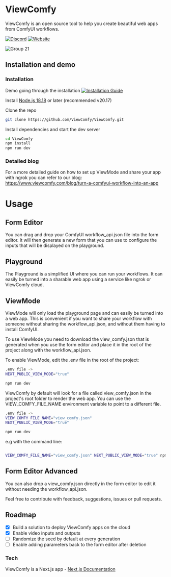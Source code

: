 # ViewComfy

ViewComfy is an open source tool to help you create beautiful web apps from ComfyUI workflows.

[![Discord](https://img.shields.io/badge/ViewComfy-Discord-%235865F2.svg)](https://discord.gg/DXubrz5R7E)
[![Website](https://img.shields.io/badge/ViewComfy%20-%20green?label=Website&color=4D7D85)](https://www.viewcomfy.com/)

![Group 21](https://github.com/user-attachments/assets/ad9a98e6-6c4c-4bf5-85db-4d03ab682f9b)


## Installation and demo

### Installation
Demo going through the installation
[![Installation Guide](https://github.com/user-attachments/assets/8b6f6b0d-859a-4a98-80b5-664591160512)](https://youtu.be/sG2elA1bdrg)

Install [Node.js 18.18](https://nodejs.org/) or later (recommended v20.17)

Clone the repo

```bash
git clone https://github.com/ViewComfy/ViewComfy.git
```

Install dependencies and start the dev server  

```bash
cd ViewComfy
npm install
npm run dev
```

### Detailed blog
For a  more detailed guide on how to set up ViewMode and share your app with ngrok you can refer to our blog: <https://www.viewcomfy.com/blog/turn-a-comfyui-workflow-into-an-app>


# Usage
## Form Editor

You can drag and drop your ComfyUI workflow_api.json file into the form editor. It will then generate a new form that you can use to configure the inputs that will be displayed on the playground.

## Playground

The Playground is a simplified UI where you can run your workflows. It can easily be turned into a sharable web app using a service like ngrok or ViewComfy cloud.

## ViewMode

ViewMode will only load the playground page and can easily be turned into a web app. This is convenient if you want to share your workflow with someone without sharing the workflow_api.json, and without them having to install ComfyUI.

To use ViewMode you need to download the view_comfy.json that is generated when you use the form editor and place it in the root of the project along with the workflow_api.json.

To enable ViewMode, edit the .env file in the root of the project:

```bash
.env file ->
NEXT_PUBLIC_VIEW_MODE="true"

npm run dev
```

ViewComfy by default will look for a file called view_comfy.json in the project's root folder to render the web app. You can use the VIEW_COMFY_FILE_NAME environment variable to point to a different file.

```bash
.env file ->
VIEW_COMFY_FILE_NAME="view_comfy.json"
NEXT_PUBLIC_VIEW_MODE="true"

npm run dev
```

e.g with the command line:

```bash

VIEW_COMFY_FILE_NAME="view_comfy.json" NEXT_PUBLIC_VIEW_MODE="true" npm run dev
```

## Form Editor Advanced

You can also drop a view_comfy.json directly in the form editor to edit it without needing the workflow_api.json.

Feel free to contribute with feedback, suggestions, issues or pull requests.

## Roadmap

- [x]  Build a solution to deploy ViewComfy apps on the cloud
- [x]  Enable video inputs and outputs
- [ ]  Randomize the seed by default at every generation
- [ ]  Enable adding parameters back to the form editor after deletion

### Tech

ViewComfy is a Next.js app - [Next.js Documentation](https://nextjs.org/docs)
